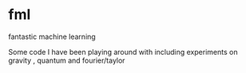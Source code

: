 # fml
fantastic machine learning

Some code I have been playing around with including experiments on gravity , quantum and fourier/taylor
